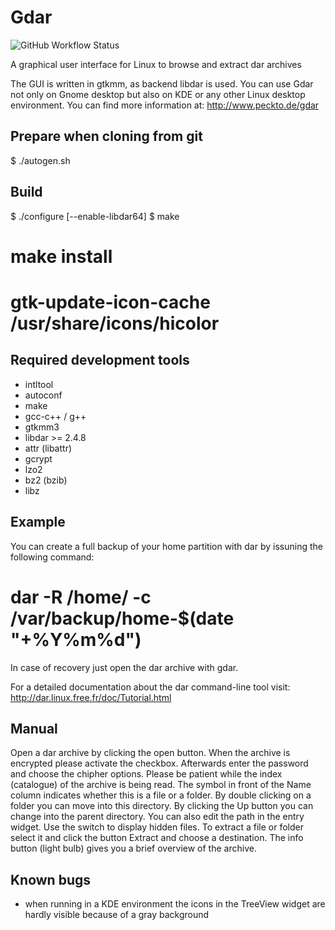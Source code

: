 Gdar 
====

![GitHub Workflow Status](https://img.shields.io/github/workflow/status/peckto/gdar/cpp)

A graphical user interface for Linux to browse and extract dar archives

The GUI is written in gtkmm, as backend libdar is used. 
You can use Gdar not only on Gnome desktop but also on KDE or any other Linux desktop environment.
You can find more information at: 
http://www.peckto.de/gdar

Prepare when cloning from git
-----------------------------
$ ./autogen.sh

Build
-----
$ ./configure [--enable-libdar64]
$ make
# make install
# gtk-update-icon-cache /usr/share/icons/hicolor

Required development tools
--------------------------
* intltool
* autoconf
* make
* gcc-c++ / g++
* gtkmm3
* libdar >= 2.4.8
* attr  (libattr)
* gcrypt
* lzo2
* bz2 (bzib)
* libz

Example
----------
You can create a full backup of your home partition with dar by issuning the following command:
# dar -R /home/ -c /var/backup/home-$(date "+%Y%m%d")
In case of recovery just open the dar archive with gdar.

For a detailed documentation about the dar command-line tool visit:
http://dar.linux.free.fr/doc/Tutorial.html

Manual
------
Open a dar archive by clicking the open button.
When the archive is encrypted please activate the checkbox.
Afterwards enter the password and choose the chipher options.
Please be patient while the index (catalogue) of the archive is being read.
The symbol in front of the Name column indicates whether this is a file or a folder.
By double clicking on a folder you can move into this directory.
By clicking the Up button you can change into the parent directory.
You can also edit the path in the entry widget. Use the switch to display hidden files.
To extract a file or folder select it and click the button Extract and choose a destination.
The info button (light bulb) gives you a brief overview of the archive.

Known bugs
----------
* when running in a KDE environment the icons in the TreeView widget are hardly visible because of a gray background
